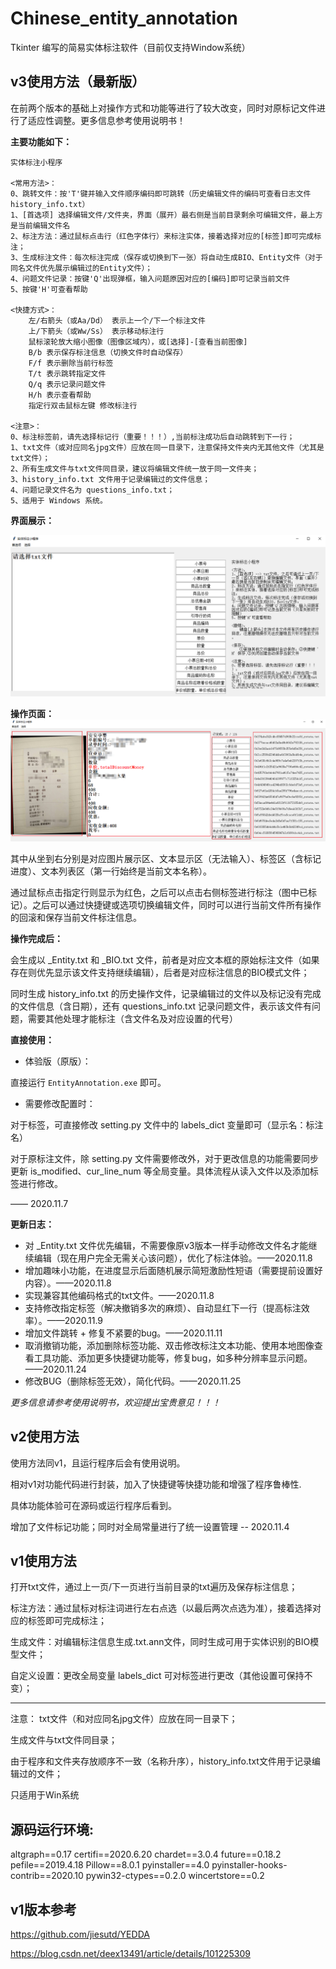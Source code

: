 # Chinese_entity_annotation

Tkinter 编写的简易实体标注软件（目前仅支持Window系统）

## v3使用方法（最新版）

在前两个版本的基础上对操作方式和功能等进行了较大改变，同时对原标记文件进行了适应性调整。更多信息参考使用说明书！

**主要功能如下：**

```data
实体标注小程序

<常用方法>：
0、跳转文件：按'T'键并输入文件顺序编码即可跳转（历史编辑文件的编码可查看日志文件 history_info.txt）
1、[首选项] 选择编辑文件/文件夹，界面（展开）最右侧是当前目录剩余可编辑文件，最上方是当前编辑文件名
2、标注方法：通过鼠标点击行（红色字体行）来标注实体，接着选择对应的[标签]即可完成标注；
3、生成标注文件：每次标注完成（保存或切换到下一张）将自动生成BIO、Entity文件（对于同名文件优先展示编辑过的Entity文件）；
4、问题文件记录：按键'Q'出现弹框，输入问题原因对应的[编码]即可记录当前文件
5、按键'H'可查看帮助

<快捷方式>：
    左/右箭头（或Aa/Dd） 表示上一个/下一个标注文件
    上/下箭头（或Ww/Ss） 表示移动标注行
    鼠标滚轮放大缩小图像（图像区域内），或[选择]-[查看当前图像]
    B/b 表示保存标注信息（切换文件时自动保存）
    F/f 表示删除当前行标签
    T/t 表示跳转指定文件
    Q/q 表示记录问题文件
    H/h 表示查看帮助
    指定行双击鼠标左键 修改标注行

<注意>：
0、标注标签前，请先选择标记行（重要！！！）,当前标注成功后自动跳转到下一行；
1、txt文件（或对应同名jpg文件）应放在同一目录下，注意保持文件夹内无其他文件（尤其是txt文件）；
2、所有生成文件与txt文件同目录，建议将编辑文件统一放于同一文件夹；
3、history_info.txt 文件用于记录编辑过的文件信息；
4、问题记录文件名为 questions_info.txt；
5、适用于 Windows 系统。

```

**界面展示：**

![1604731038941](https://github.com/dhwgithub/Chinese_entity_annotation/blob/main/img/1604731038941.png)

**操作页面：**
![1604731322373](https://github.com/dhwgithub/Chinese_entity_annotation/blob/main/img/1604731322373.png)

其中从坐到右分别是对应图片展示区、文本显示区（无法输入）、标签区（含标记进度）、文本列表区（第一行始终是当前文本名称）。

通过鼠标点击指定行则显示为红色，之后可以点击右侧标签进行标注（图中已标记）。之后可以通过快捷键或选项切换编辑文件，同时可以进行当前文件所有操作的回滚和保存当前文件标注信息。

**操作完成后：**

会生成以 _Entity.txt 和 _BIO.txt 文件，前者是对应文本框的原始标注文件（如果存在则优先显示该文件支持继续编辑），后者是对应标注信息的BIO模式文件；

同时生成 history_info.txt 的历史操作文件，记录编辑过的文件以及标记没有完成的文件信息（含日期），还有 questions_info.txt 记录问题文件，表示该文件有问题，需要其他处理才能标注（含文件名及对应设置的代号）

**直接使用：**

- 体验版（原版）：

直接运行 ```EntityAnnotation.exe``` 即可。

- 需要修改配置时：

对于标签，可直接修改 setting.py 文件中的 labels_dict 变量即可（显示名：标注名）

对于原标注文件，除 setting.py 文件需要修改外，对于更改信息的功能需要同步更新 is_modified、cur_line_num 等全局变量。具体流程从读入文件以及添加标签进行修改。

—— 2020.11.7

**更新日志：**

- 对 _Entity.txt 文件优先编辑，不需要像原v3版本一样手动修改文件名才能继续编辑（现在用户完全无需关心该问题），优化了标注体验。——2020.11.8
- 增加趣味小功能，在进度显示后面随机展示简短激励性短语（需要提前设置好内容）。——2020.11.8
- 实现兼容其他编码格式的txt文件。——2020.11.8
- 支持修改指定标签（解决撤销多次的麻烦）、自动显红下一行（提高标注效率）。——2020.11.9
- 增加文件跳转 + 修复不紧要的bug。——2020.11.11
- 取消撤销功能，添加删除标签功能、双击修改标注文本功能、使用本地图像查看工具功能、添加更多快捷键功能等，修复bug，如多种分辨率显示问题。——2020.11.24
- 修改BUG（删除标签无效），简化代码。——2020.11.25

*更多信息请参考使用说明书，欢迎提出宝贵意见！！！*

## v2使用方法

使用方法同v1，且运行程序后会有使用说明。

相对v1对功能代码进行封装，加入了快捷键等快捷功能和增强了程序鲁棒性.

具体功能体验可在源码或运行程序后看到。



增加了文件标记功能；同时对全局常量进行了统一设置管理 -- 2020.11.4

## v1使用方法

打开txt文件，通过上一页/下一页进行当前目录的txt遍历及保存标注信息；

标注方法：通过鼠标对标注词进行左右点选（以最后两次点选为准），接着选择对应的标签即可完成标注；

生成文件：对编辑标注信息生成.txt.ann文件，同时生成可用于实体识别的BIO模型文件；

自定义设置：更改全局变量 labels_dict 可对标签进行更改（其他设置可保持不变）；

---

注意：
txt文件（和对应同名jpg文件）应放在同一目录下；

生成文件与txt文件同目录；

由于程序和文件夹存放顺序不一致（名称升序），history_info.txt文件用于记录编辑过的文件；

只适用于Win系统
    

## 源码运行环境:

altgraph==0.17
certifi==2020.6.20
chardet==3.0.4
future==0.18.2
pefile==2019.4.18
Pillow==8.0.1
pyinstaller==4.0
pyinstaller-hooks-contrib==2020.10
pywin32-ctypes==0.2.0
wincertstore==0.2

## v1版本参考

https://github.com/jiesutd/YEDDA

https://blog.csdn.net/deex13491/article/details/101225309
